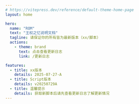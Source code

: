 ```yaml
---
# https://vitepress.dev/reference/default-theme-home-page
layout: home

hero:
  name: "ROM"
  text: "王权之忆说明文档"
  tagline: 请保证你的所有皆为最新版本（xx/脚本）
  actions:
    - theme: brand
      text: 点击查看更新日志
      link: /更新日志

features:
  - title: xx版本
    details: 2025-07-27-A
  - title: Script版本
    details: v20250729A
  - title: 温馨提示
    details: 获取新脚本后请先查看更新日志了解更新情况
---
```


<br><br><br><br>

<div id="last-push-time"></div>
